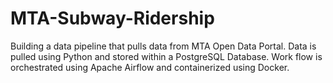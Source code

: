 # MTA-Subway-Ridership
Building a data pipeline that pulls data from MTA Open Data Portal. Data is pulled using Python and stored within a PostgreSQL Database. Work flow is orchestrated using Apache Airflow and containerized using Docker.
